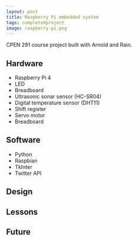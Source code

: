 ```yaml
---
layout: post
title: Raspberry Pi embedded system
tags: completedproject
image: raspberry-pi.png
---
```


CPEN 291 course project built with Arnold and Rain. 

## Hardware
- Raspberry Pi 4
- LED
- Breadboard
- Ultrasonic sonar sensor (HC-SR04)
- Digital temperature sensor (DHT11)
- Shift register
- Servo motor
- Breadboard

## Software
- Python
- Raspbian
- TkInter
- Twitter API

## Design 


## Lessons


## Future 
